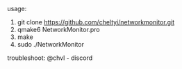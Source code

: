 usage:
1. git clone https://github.com/cheltyi/networkmonitor.git
2. qmake6 NetworkMonitor.pro
3. make
4. sudo ./NetworkMonitor

troubleshoot: @chvl - discord
